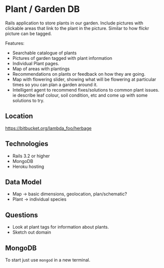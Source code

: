 # Plant / Garden DB
Rails application to store plants in our garden. Include pictures with clickable
areas that link to the plant in the picture. Similar to how flickr picture can
be tagged.

Features:

 * Searchable catalogue of plants
 * Pictures of garden tagged with plant information
 * Individual Plant pages.
 * Map of areas with plantings
 * Recommendations on plants or feedback on how they are going.
 * Map with flowering slider, showing what will be flowering at particular times so you can plan a garden around it.
 * Intelligent agent to recommend fixes/solutions to common plant issues. ie describe leaf colour, soil condition, etc and come up with some solutions to try.


## Location

https://bitbucket.org/lambda_foo/herbage

## Technologies

* Rails 3.2 or higher
* MongoDB
* Heroku hosting

## Data Model

 * Map -> basic dimensions, geolocation, plan/schematic?
 * Plant -> individual species


## Questions

 * Look at plant tags for information about plants.
 * Sketch out domain

## MongoDB

To start just use `mongod` in a new terminal.
